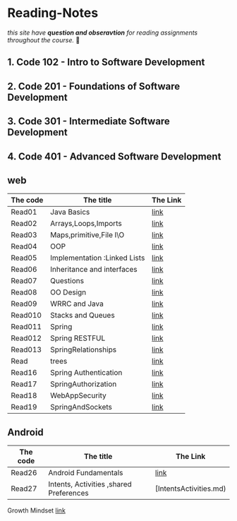 # Reading-Notes
*this site have **question and obseravtion** for reading assignments throughout the course.* :speech_balloon:	

<!-- hidden comment -->
## 1. Code 102 - Intro to Software Development

## 2. Code 201 - Foundations of Software Development

## 3. Code 301 - Intermediate Software Development

## 4. Code 401 - Advanced Software Development

## web 
|The code | The title | The Link |
|---------|-----------|----------|
|Read01|Java Basics|[link](javaBasic.md)|
|Read02|Arrays,Loops,Imports|[link](ArrayLoopsImport.md)|
|Read03|Maps,primitive,File I\O|[link](Map-Primitive-File.md)|
|Read04|OOP|[link](OOP.md)|
|Read05|Implementation :Linked Lists|[link]()|
|Read06|Inheritance and interfaces|[link](InheritanceandInterfaces.md)|
|Read07|Questions|[link]()|
|Read08|OO Design|[link](OODesign.md)|
|Read09|WRRC and Java|[link](WRRCAndJava.md)|
|Read010|Stacks and Queues|[link](stacksAndQueues.md)|
|Read011|Spring|[link](spring.md)|
|Read012|Spring RESTFUL|[link](SpringRESTful.md)|
|Read013|SpringRelationships|[link](SpringRelationships.md)|
|Read|trees|[link](trees.md)|
|Read16|Spring Authentication|[link](SpringAuthentication.md)|
|Read17|SpringAuthorization|[link](SpringAuthorization.md)|
|Read18|WebAppSecurity|[link](WebAppSecurity.md)|
|Read19|SpringAndSockets|[link](SpringAndSockets.md)|

## Android 
|The code|  The title|  The Link |
|---------|-----------|----------|
|Read26|Android Fundamentals |[link](Android.md)|
|Read27|Intents, Activities ,shared Preferences |[IntentsActivities.md)|

 Growth Mindset  [link](growthMindset.md)


